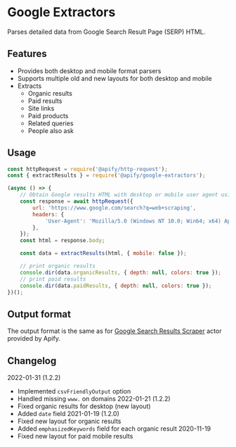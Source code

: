 # Google Extractors

Parses detailed data from Google Search Result Page (SERP) HTML.

## Features
- Provides both desktop and mobile format parsers
- Supports multiple old and new layouts for both desktop and mobile
- Extracts
    - Organic results
    - Paid results
    - Site links
    - Paid products
    - Related queries
    - People also ask

## Usage
```javascript
const httpRequest = require('@apify/http-request');
const { extractResults } = require('@apify/google-extractors');

(async () => {
    // Obtain Google results HTML with desktop or mobile user agent using your favourite HTTP client
    const response = await httpRequest({
        url: 'https://www.google.com/search?q=web+scraping',
        headers: {
            'User-Agent': 'Mozilla/5.0 (Windows NT 10.0; Win64; x64) AppleWebKit/537.36 (KHTML, like Gecko) Chrome/87.0.4280.66 Safari/537.36',
        },
    });
    const html = response.body;

    const data = extractResults(html, { mobile: false });

    // print organic results
    console.dir(data.organicResults, { depth: null, colors: true });
    // print paid results
    console.dir(data.paidResults, { depth: null, colors: true });
})();
```

## Output format
The output format is the same as for [Google Search Results Scraper](https://github.com/apify/actor-google-search-scraper#Results) actor provided by Apify.

## Changelog
2022-01-31 (1.2.2)
- Implemented `csvFriendlyOutput` option
- Handled missing `www.` on domains
2022-01-21 (1.2.2)
- Fixed organic results for desktop (new layout)
- Added `date` field
2021-01-19 (1.2.0)
- Fixed new layout for organic results
- Added `emphasizedKeywords` field for each organic result
2020-11-19
- Fixed new layout for paid mobile results

